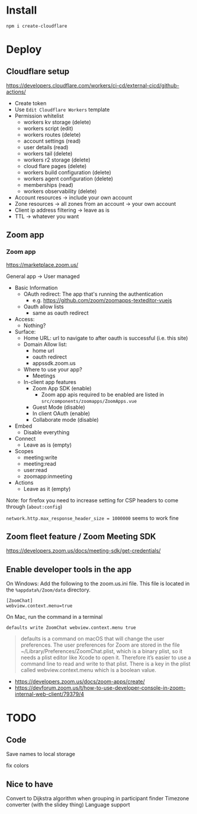 # Install

```shell
npm i create-cloudflare
```

# Deploy

## Cloudflare setup

https://developers.cloudflare.com/workers/ci-cd/external-cicd/github-actions/

- Create token
- Use `Edit Cloudflare Workers` template
- Permission whitelist
    - workers kv storage (delete)
    - workers script (edit)
    - workers routes (delete)
    - account settings (read)
    - user details (read)
    - workers tail (delete)
    - workers r2 storage (delete)
    - cloud flare pages (delete)
    - workers build configuration (delete)
    - workers agent configuration (delete)
    - memberships (read)
    - workers observability (delete)
- Account resources -> include your own account
- Zone resources -> all zones from an account -> your own account
- Client ip address filtering -> leave as is
- TTL -> whatever you want

## Zoom app

### Zoom app

https://marketplace.zoom.us/

General app -> User managed

- Basic Information
    - OAuth redirect: The app that's running the authentication
        - e.g. https://github.com/zoom/zoomapps-texteditor-vuejs
    - Oauth allow lists
        - same as oauth redirect
- Access:
    - Nothing?
- Surface:
    - Home URL: url to navigate to after oauth is successful (i.e. this site)
    - Domain Allow list:
        - home url
        - oauth redirect
        - appssdk.zoom.us
    - Where to use your app?
        - Meetings
    - In-client app features
        - Zoom App SDK (enable)
            - Zoom app apis required to be enabled are listed in `src/components/zoomapps/ZoomApps.vue`
        - Guest Mode (disable)
        - In client OAuth (enable)
        - Collaborate mode (disable)
- Embed
    - Disable everything
- Connect
    - Leave as is (empty)
- Scopes
    - meeting:write
    - meeting:read
    - user:read
    - zoomapp:inmeeting
- Actions
    - Leave as it (empty)


Note: for firefox you need to increase setting for CSP headers to come through (`about:config`)

`network.http.max_response_header_size = 1000000` seems to work fine

## Zoom fleet feature / Zoom Meeting SDK

https://developers.zoom.us/docs/meeting-sdk/get-credentials/

## Enable developer tools in the app

On Windows:
Add the following to the zoom.us.ini file. This file is located in the `%appdata%/Zoom/data` directory.

```
[ZoomChat]
webview.context.menu=true
```

On Mac, run the command in a terminal
```shell
defaults write ZoomChat webview.context.menu true
```

> defaults is a command on macOS that will change the user preferences. The user preferences for Zoom are stored in the file ~/Library/Preferences/ZoomChat.plist, which is a binary plist, so it needs a plist editor like Xcode to open it. Therefore it’s easier to use a command line to read and write to that plist. There is a key in the plist called webview.context.menu which is a boolean value.

- https://developers.zoom.us/docs/zoom-apps/create/
- https://devforum.zoom.us/t/how-to-use-developer-console-in-zoom-internal-web-client/79379/4



# TODO

## Code

Save names to local storage

fix colors

## Nice to have

Convert to Dijkstra algorithm when grouping in participant finder
Timezone converter (with the slidey thing)
Language support
